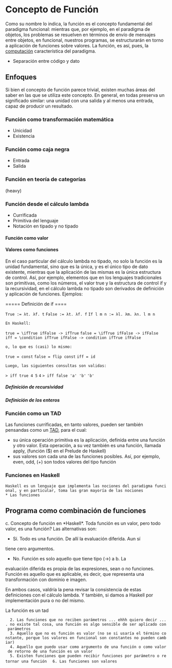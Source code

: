 Concepto de Función
===================

Como su nombre lo indica, la función es el concepto fundamental del paradigma funcional: mientras que, por ejemplo, en el paradigma de objetos, los problemas se resuelven en términos de envío de mensajes entre objetos, en funcional, nuestros programas, se estructurarán en torno a aplicación de funciones sobre valores. La función, es así, pues, la [computación](computacion.html) característica del paradigma.

-   Separación entre código y dato

Enfoques
--------

Si bien el concepto de función parece trivial, existen muchas áreas del saber en las que se utiliza este concepto. En general, en todas preserva un significado similar: una unidad con una salida y al menos una entrada, capaz de producir un resultado.

### Función como transformación matemática

-   Unicidad
-   Existencia

### Función como caja negra

-   Entrada
-   Salida

### Función en teoría de categorías

(heavy)

### Función desde el cálculo lambda

-   Currificada
-   Primitiva del lenguaje
-   Notación en tipado y no tipado

#### Función como valor

#### Valores como funciones

En el caso particular del cálculo lambda no tipado, no solo la función es la unidad fundamental, sino que es la única, y es el único tipo de dato existente, mientras que la aplicación de las mismas es la única estructura de control. Así, por ejemplo, elementos que en los lenguajes tradicionales son primitivas, como los números, el valor true y la estructura de control if y la recursividad, en el cálculo lambda no tipado son derivados de definición y aplicación de funciones. Ejemplos:

===== Definición de if ====

`True := λt. λf. t`
`False := λt. λf. f`
`If l m n := λl. λm. λn. l m n`

`En Haskell:`

`true = \ifTrue ifFalse -> ifTrue`
`false = \ifTrue ifFalse -> ifFalse `
`iff = \condition ifTrue ifFalse -> condition ifTrue ifFalse`

`o, lo que es (casi) lo mismo:`

`true = const`
`false = flip const`
`iff = id`

`Luego, las siguientes consultas son validas:`

`> iff true 4 5`
`4`
`> iff false 'a' 'b'`
`'b'`

##### Definición de recursividad

##### Definición de los enteros

### Función como un TAD

Las funciones currificadas, en tanto valores, pueden ser también pensandas como un [TAD](tipo-abstracto-de-dato.html), para el cual:

-   su única operación primitiva es la aplicación, definida entre una función y otro valor. Esta operación, a su vez también es una función, llamada apply, (función ($) en el Prelude de Haskell)
-   sus valores son cada una de las funciones posibles. Así, por ejemplo, even, odd, (+) son todos valores del tipo función

### Funciones en Haskell

`Haskell es un lenguaje que implementa las nociones del paradigma funcional, y en particular, toma las gran mayoría de las nociones `
`* Las funciones`

Programa como combinación de funciones
--------------------------------------

c. Concepto de función en \*Haskell\*. Toda función es un valor, pero todo valor, es una función? Las alternativas son:

-   Sí. Todo es una función. De allí la evaluación diferida. Aun sí

tiene cero argumentos.

-   No. Función es solo aquello que tiene tipo (-&gt;) a b. La

evaluación diferida es propia de las expresiones, sean o no funciones. Función es aquello que es aplicable, es decir, que representa una transformación con dominio e imagen.

En ambos casos, valdría la pena revisar la consistencia de estas definiciones con el cálculo lambda. Y también, si damos a Haskell por implementación pura o no del mismo.

La función es un tad

`  2. Las funciones que no reciben parámetros ... ehhh quiero decir .... no existe tal cosa, una función es algo sensible de ser aplicado con parámetros`
`  3. Aquello que no es función es valor (no se si usaría el término constante, porque los valores en funcional son constantes no pueden cambiar)`
`  4. Aquello que puedo usar como argumento de una función o como valor de retorno de una función es un valor`
`  5. Existen funciones que pueden recibir funciones por parámetro o retornar una función`
`  6. Las funciones son valores`
